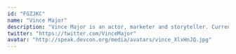 ```yaml
---
id: "FGZJKC"
name: "Vince Major"
description: "Vince Major is an actor, marketer and storyteller. Currently working as the head of marketing at MyEtherWallet, Vince has been working in the arts for over a decade."
twitter: "https://twitter.com/VinceMajor"
avatar: "http://speak.devcon.org/media/avatars/vince_XlxHnJQ.jpg"
---
```

